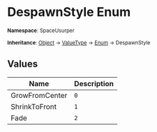 # DespawnStyle Enum

<small>**Namespace**: SpaceUsurper</small>

<small>**Inheritance**: [Object](https://docs.microsoft.com/en-us/dotnet/api/system.object?view=netframework-4.5) → [ValueType](https://docs.microsoft.com/en-us/dotnet/api/system.valuetype?view=netframework-4.5) → [Enum](https://docs.microsoft.com/en-us/dotnet/api/system.enum?view=netframework-4.5) → DespawnStyle</small>

## Values

<div markdown="1" class="member-table">

| Name | Description |
| ---- | ----------- |
| GrowFromCenter | `0` |
| ShrinkToFront | `1` |
| Fade | `2` |

</div>

